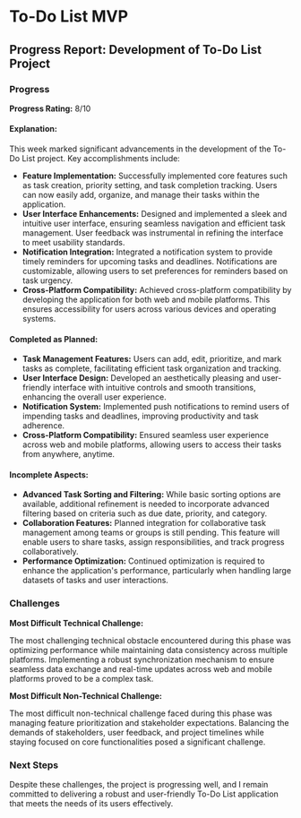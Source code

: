 # To-Do List MVP

## Progress Report: Development of To-Do List Project

### Progress
**Progress Rating:** 8/10

#### Explanation:
This week marked significant advancements in the development of the To-Do List project. Key accomplishments include:

- **Feature Implementation:** Successfully implemented core features such as task creation, priority setting, and task completion tracking. Users can now easily add, organize, and manage their tasks within the application.
- **User Interface Enhancements:** Designed and implemented a sleek and intuitive user interface, ensuring seamless navigation and efficient task management. User feedback was instrumental in refining the interface to meet usability standards.
- **Notification Integration:** Integrated a notification system to provide timely reminders for upcoming tasks and deadlines. Notifications are customizable, allowing users to set preferences for reminders based on task urgency.
- **Cross-Platform Compatibility:** Achieved cross-platform compatibility by developing the application for both web and mobile platforms. This ensures accessibility for users across various devices and operating systems.

#### Completed as Planned:
- **Task Management Features:** Users can add, edit, prioritize, and mark tasks as complete, facilitating efficient task organization and tracking.
- **User Interface Design:** Developed an aesthetically pleasing and user-friendly interface with intuitive controls and smooth transitions, enhancing the overall user experience.
- **Notification System:** Implemented push notifications to remind users of impending tasks and deadlines, improving productivity and task adherence.
- **Cross-Platform Compatibility:** Ensured seamless user experience across web and mobile platforms, allowing users to access their tasks from anywhere, anytime.

#### Incomplete Aspects:
- **Advanced Task Sorting and Filtering:** While basic sorting options are available, additional refinement is needed to incorporate advanced filtering based on criteria such as due date, priority, and category.
- **Collaboration Features:** Planned integration for collaborative task management among teams or groups is still pending. This feature will enable users to share tasks, assign responsibilities, and track progress collaboratively.
- **Performance Optimization:** Continued optimization is required to enhance the application's performance, particularly when handling large datasets of tasks and user interactions.

### Challenges
**Most Difficult Technical Challenge:**

The most challenging technical obstacle encountered during this phase was optimizing performance while maintaining data consistency across multiple platforms. Implementing a robust synchronization mechanism to ensure seamless data exchange and real-time updates across web and mobile platforms proved to be a complex task.

**Most Difficult Non-Technical Challenge:**

The most difficult non-technical challenge faced during this phase was managing feature prioritization and stakeholder expectations. Balancing the demands of stakeholders, user feedback, and project timelines while staying focused on core functionalities posed a significant challenge.

### Next Steps
Despite these challenges, the project is progressing well, and I remain committed to delivering a robust and user-friendly To-Do List application that meets the needs of its users effectively.

